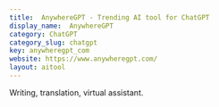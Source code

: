 ```yaml
---
title:  AnywhereGPT - Trending AI tool for ChatGPT
display_name:  AnywhereGPT
category: ChatGPT
category_slug: chatgpt
key: anywheregpt_com
website: https://www.anywheregpt.com/
layout: aitool
---
```


Writing, translation, virtual assistant.
